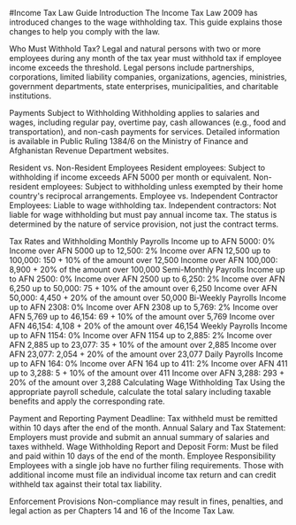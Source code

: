 #Income Tax Law Guide
Introduction
The Income Tax Law 2009 has introduced changes to the wage withholding tax. This guide explains those changes to help you comply with the law.

Who Must Withhold Tax?
Legal and natural persons with two or more employees during any month of the tax year must withhold tax if employee income exceeds the threshold. Legal persons include partnerships, corporations, limited liability companies, organizations, agencies, ministries, government departments, state enterprises, municipalities, and charitable institutions.

Payments Subject to Withholding
Withholding applies to salaries and wages, including regular pay, overtime pay, cash allowances (e.g., food and transportation), and non-cash payments for services. Detailed information is available in Public Ruling 1384/6 on the Ministry of Finance and Afghanistan Revenue Department websites.

Resident vs. Non-Resident Employees
Resident employees: Subject to withholding if income exceeds AFN 5000 per month or equivalent.
Non-resident employees: Subject to withholding unless exempted by their home country's reciprocal arrangements.
Employee vs. Independent Contractor
Employees: Liable to wage withholding tax.
Independent contractors: Not liable for wage withholding but must pay annual income tax.
The status is determined by the nature of service provision, not just the contract terms.

Tax Rates and Withholding
Monthly Payrolls
Income up to AFN 5000: 0%
Income over AFN 5000 up to 12,500: 2%
Income over AFN 12,500 up to 100,000: 150 + 10% of the amount over 12,500
Income over AFN 100,000: 8,900 + 20% of the amount over 100,000
Semi-Monthly Payrolls
Income up to AFN 2500: 0%
Income over AFN 2500 up to 6,250: 2%
Income over AFN 6,250 up to 50,000: 75 + 10% of the amount over 6,250
Income over AFN 50,000: 4,450 + 20% of the amount over 50,000
Bi-Weekly Payrolls
Income up to AFN 2308: 0%
Income over AFN 2308 up to 5,769: 2%
Income over AFN 5,769 up to 46,154: 69 + 10% of the amount over 5,769
Income over AFN 46,154: 4,108 + 20% of the amount over 46,154
Weekly Payrolls
Income up to AFN 1154: 0%
Income over AFN 1154 up to 2,885: 2%
Income over AFN 2,885 up to 23,077: 35 + 10% of the amount over 2,885
Income over AFN 23,077: 2,054 + 20% of the amount over 23,077
Daily Payrolls
Income up to AFN 164: 0%
Income over AFN 164 up to 411: 2%
Income over AFN 411 up to 3,288: 5 + 10% of the amount over 411
Income over AFN 3,288: 293 + 20% of the amount over 3,288
Calculating Wage Withholding Tax
Using the appropriate payroll schedule, calculate the total salary including taxable benefits and apply the corresponding rate.

Payment and Reporting
Payment Deadline: Tax withheld must be remitted within 10 days after the end of the month.
Annual Salary and Tax Statement: Employers must provide and submit an annual summary of salaries and taxes withheld.
Wage Withholding Report and Deposit Form: Must be filed and paid within 10 days of the end of the month.
Employee Responsibility
Employees with a single job have no further filing requirements. Those with additional income must file an individual income tax return and can credit withheld tax against their total tax liability.

Enforcement Provisions
Non-compliance may result in fines, penalties, and legal action as per Chapters 14 and 16 of the Income Tax Law.
